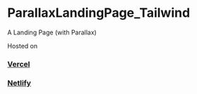 # ParallaxLandingPage_Tailwind
A Landing Page (with Parallax)

Hosted on 
### [Vercel](https://parallaxlandingpage-ahmmmyoos-projects.vercel.app/)
### [Netlify](https://parallax-landing-page-demo.netlify.app/)
